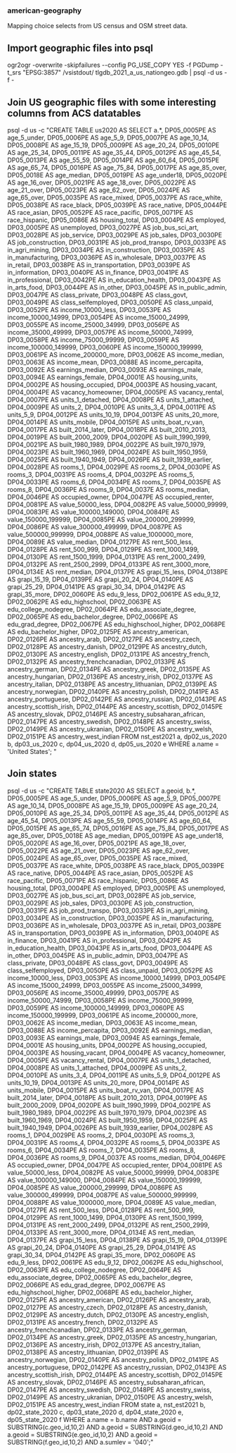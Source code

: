 ### american-geography
Mapping choice selects from US census and OSM street data.

## Import geographic files into psql
ogr2ogr -overwrite -skipfailures --config PG_USE_COPY YES -f PGDump -t_srs "EPSG:3857" /vsistdout/ tlgdb_2021_a_us_nationgeo.gdb | psql -d us -f -

## Join US geographic files with some interesting columns from ACS datatables

psql -d us -c "CREATE TABLE us2020 AS SELECT a.*, DP05_0005PE AS age_5_under, DP05_0006PE AS age_5_9, DP05_0007PE AS age_10_14, DP05_0008PE AS age_15_19, DP05_0009PE AS age_20_24, DP05_0010PE AS age_25_34, DP05_0011PE AS age_35_44, DP05_0012PE AS age_45_54, DP05_0013PE AS age_55_59, DP05_0014PE AS age_60_64, DP05_0015PE AS age_65_74, DP05_0016PE AS age_75_84, DP05_0017PE AS age_85_over, DP05_0018E AS age_median, DP05_0019PE AS age_under18, DP05_0020PE AS age_16_over, DP05_0021PE AS age_18_over, DP05_0022PE AS age_21_over, DP05_0023PE AS age_62_over, DP05_0024PE AS age_65_over, DP05_0035PE AS race_mixed, DP05_0037PE AS race_white, DP05_0038PE AS race_black, DP05_0039PE AS race_native, DP05_0044PE AS race_asian, DP05_0052PE AS race_pacific, DP05_0071PE AS race_hispanic, DP05_0086E AS housing_total, DP03_0004PE AS employed, DP03_0005PE AS unemployed, DP03_0027PE AS job_bus_sci_art, DP03_0028PE AS job_service, DP03_0029PE AS job_sales, DP03_0030PE AS job_construction, DP03_0031PE AS job_prod_transpo, DP03_0033PE AS in_agri_mining, DP03_0034PE AS in_construction, DP03_0035PE AS in_manufacturing, DP03_0036PE AS in_wholesale, DP03_0037PE AS in_retail, DP03_0038PE AS in_transportation, DP03_0039PE AS in_information, DP03_0040PE AS in_finance, DP03_0041PE AS in_professional, DP03_0042PE AS in_education_health, DP03_0043PE AS in_arts_food, DP03_0044PE AS in_other, DP03_0045PE AS in_public_admin, DP03_0047PE AS class_private, DP03_0048PE AS class_govt, DP03_0049PE AS class_selfemployed, DP03_0050PE AS class_unpaid, DP03_0052PE AS income_10000_less, DP03_0053PE AS income_10000_14999, DP03_0054PE AS income_15000_24999, DP03_0055PE AS income_25000_34999, DP03_0056PE AS income_35000_49999, DP03_0057PE AS income_50000_74999, DP03_0058PE AS income_75000_99999, DP03_0059PE AS income_100000_149999, DP03_0060PE AS income_150000_199999, DP03_0061PE AS income_200000_more, DP03_0062E AS income_median, DP03_0063E AS income_mean, DP03_0088E AS income_percapita, DP03_0092E AS earnings_median, DP03_0093E AS earnings_male, DP03_0094E AS earnings_female, DP04_0001E AS housing_units, DP04_0002PE AS housing_occupied, DP04_0003PE AS housing_vacant, DP04_0004PE AS vacancy_homeowner, DP04_0005PE AS vacancy_rental, DP04_0007PE AS units_1_detached, DP04_0008PE AS units_1_attached, DP04_0009PE AS units_2, DP04_0010PE AS units_3_4, DP04_0011PE AS units_5_9, DP04_0012PE AS units_10_19, DP04_0013PE AS units_20_more, DP04_0014PE AS units_mobile, DP04_0015PE AS units_boat_rv_van, DP04_0017PE AS built_2014_later, DP04_0018PE AS built_2010_2013, DP04_0019PE AS built_2000_2009, DP04_0020PE AS built_1990_1999, DP04_0021PE AS built_1980_1989, DP04_0022PE AS built_1970_1979, DP04_0023PE AS built_1960_1969, DP04_0024PE AS built_1950_1959, DP04_0025PE AS built_1940_1949, DP04_0026PE AS built_1939_earlier, DP04_0028PE AS rooms_1, DP04_0029PE AS rooms_2, DP04_0030PE AS rooms_3, DP04_0031PE AS rooms_4, DP04_0032PE AS rooms_5, DP04_0033PE AS rooms_6, DP04_0034PE AS rooms_7, DP04_0035PE AS rooms_8, DP04_0036PE AS rooms_9, DP04_0037E AS rooms_median, DP04_0046PE AS occupied_owner, DP04_0047PE AS occupied_renter, DP04_0081PE AS value_50000_less, DP04_0082PE AS value_50000_99999, DP04_0083PE AS value_100000_149000, DP04_0084PE AS value_150000_199999, DP04_0085PE AS value_200000_299999, DP04_0086PE AS value_300000_499999, DP04_0087PE AS value_500000_999999, DP04_0088PE AS value_1000000_more, DP04_0089E AS value_median, DP04_0127PE AS rent_500_less, DP04_0128PE AS rent_500_999, DP04_0129PE AS rent_1000_1499, DP04_0130PE AS rent_1500_1999, DP04_0131PE AS rent_2000_2499, DP04_0132PE AS rent_2500_2999, DP04_0133PE AS rent_3000_more, DP04_0134E AS rent_median, DP04_0137PE AS grapi_15_less, DP04_0138PE AS grapi_15_19, DP04_0139PE AS grapi_20_24, DP04_0140PE AS grapi_25_29, DP04_0141PE AS grapi_30_34, DP04_0142PE AS grapi_35_more, DP02_0060PE AS edu_9_less, DP02_0061PE AS edu_9_12, DP02_0062PE AS edu_highschool, DP02_0063PE AS edu_college_nodegree, DP02_0064PE AS edu_associate_degree, DP02_0065PE AS edu_bachelor_degree, DP02_0066PE AS edu_grad_degree, DP02_0067PE AS edu_highschool_higher, DP02_0068PE AS edu_bachelor_higher, DP02_0125PE AS ancestry_american, DP02_0126PE AS ancestry_arab, DP02_0127PE AS ancestry_czech, DP02_0128PE AS ancestry_danish, DP02_0129PE AS ancestry_dutch, DP02_0130PE AS ancestry_english, DP02_0131PE AS ancestry_french, DP02_0132PE AS ancestry_frenchcanadian, DP02_0133PE AS ancestry_german, DP02_0134PE AS ancestry_greek, DP02_0135PE AS ancestry_hungarian, DP02_0136PE AS ancestry_irish, DP02_0137PE AS ancestry_italian, DP02_0138PE AS ancestry_lithuanian, DP02_0139PE AS ancestry_norwegian, DP02_0140PE AS ancestry_polish, DP02_0141PE AS ancestry_portuguese, DP02_0142PE AS ancestry_russian, DP02_0143PE AS ancestry_scottish_irish, DP02_0144PE AS ancestry_scottish, DP02_0145PE AS ancestry_slovak, DP02_0146PE AS ancestry_subsaharan_african, DP02_0147PE AS ancestry_swedish, DP02_0148PE AS ancestry_swiss, DP02_0149PE AS ancestry_ukranian, DP02_0150PE AS ancestry_welsh, DP02_0151PE AS ancestry_west_indian FROM nst_est2021 a, dp02_us_2020 b, dp03_us_2020 c, dp04_us_2020 d, dp05_us_2020 e WHERE a.name = 'United States';
"

## Join states
psql -d us -c "CREATE TABLE state2020 AS SELECT a.geoid, b.*, DP05_0005PE AS age_5_under, DP05_0006PE AS age_5_9, DP05_0007PE AS age_10_14, DP05_0008PE AS age_15_19, DP05_0009PE AS age_20_24, DP05_0010PE AS age_25_34, DP05_0011PE AS age_35_44, DP05_0012PE AS age_45_54, DP05_0013PE AS age_55_59, DP05_0014PE AS age_60_64, DP05_0015PE AS age_65_74, DP05_0016PE AS age_75_84, DP05_0017PE AS age_85_over, DP05_0018E AS age_median, DP05_0019PE AS age_under18, DP05_0020PE AS age_16_over, DP05_0021PE AS age_18_over, DP05_0022PE AS age_21_over, DP05_0023PE AS age_62_over, DP05_0024PE AS age_65_over, DP05_0035PE AS race_mixed, DP05_0037PE AS race_white, DP05_0038PE AS race_black, DP05_0039PE AS race_native, DP05_0044PE AS race_asian, DP05_0052PE AS race_pacific, DP05_0071PE AS race_hispanic, DP05_0086E AS housing_total, DP03_0004PE AS employed, DP03_0005PE AS unemployed, DP03_0027PE AS job_bus_sci_art, DP03_0028PE AS job_service, DP03_0029PE AS job_sales, DP03_0030PE AS job_construction, DP03_0031PE AS job_prod_transpo, DP03_0033PE AS in_agri_mining, DP03_0034PE AS in_construction, DP03_0035PE AS in_manufacturing, DP03_0036PE AS in_wholesale, DP03_0037PE AS in_retail, DP03_0038PE AS in_transportation, DP03_0039PE AS in_information, DP03_0040PE AS in_finance, DP03_0041PE AS in_professional, DP03_0042PE AS in_education_health, DP03_0043PE AS in_arts_food, DP03_0044PE AS in_other, DP03_0045PE AS in_public_admin, DP03_0047PE AS class_private, DP03_0048PE AS class_govt, DP03_0049PE AS class_selfemployed, DP03_0050PE AS class_unpaid, DP03_0052PE AS income_10000_less, DP03_0053PE AS income_10000_14999, DP03_0054PE AS income_15000_24999, DP03_0055PE AS income_25000_34999, DP03_0056PE AS income_35000_49999, DP03_0057PE AS income_50000_74999, DP03_0058PE AS income_75000_99999, DP03_0059PE AS income_100000_149999, DP03_0060PE AS income_150000_199999, DP03_0061PE AS income_200000_more, DP03_0062E AS income_median, DP03_0063E AS income_mean, DP03_0088E AS income_percapita, DP03_0092E AS earnings_median, DP03_0093E AS earnings_male, DP03_0094E AS earnings_female, DP04_0001E AS housing_units, DP04_0002PE AS housing_occupied, DP04_0003PE AS housing_vacant, DP04_0004PE AS vacancy_homeowner, DP04_0005PE AS vacancy_rental, DP04_0007PE AS units_1_detached, DP04_0008PE AS units_1_attached, DP04_0009PE AS units_2, DP04_0010PE AS units_3_4, DP04_0011PE AS units_5_9, DP04_0012PE AS units_10_19, DP04_0013PE AS units_20_more, DP04_0014PE AS units_mobile, DP04_0015PE AS units_boat_rv_van, DP04_0017PE AS built_2014_later, DP04_0018PE AS built_2010_2013, DP04_0019PE AS built_2000_2009, DP04_0020PE AS built_1990_1999, DP04_0021PE AS built_1980_1989, DP04_0022PE AS built_1970_1979, DP04_0023PE AS built_1960_1969, DP04_0024PE AS built_1950_1959, DP04_0025PE AS built_1940_1949, DP04_0026PE AS built_1939_earlier, DP04_0028PE AS rooms_1, DP04_0029PE AS rooms_2, DP04_0030PE AS rooms_3, DP04_0031PE AS rooms_4, DP04_0032PE AS rooms_5, DP04_0033PE AS rooms_6, DP04_0034PE AS rooms_7, DP04_0035PE AS rooms_8, DP04_0036PE AS rooms_9, DP04_0037E AS rooms_median, DP04_0046PE AS occupied_owner, DP04_0047PE AS occupied_renter, DP04_0081PE AS value_50000_less, DP04_0082PE AS value_50000_99999, DP04_0083PE AS value_100000_149000, DP04_0084PE AS value_150000_199999, DP04_0085PE AS value_200000_299999, DP04_0086PE AS value_300000_499999, DP04_0087PE AS value_500000_999999, DP04_0088PE AS value_1000000_more, DP04_0089E AS value_median, DP04_0127PE AS rent_500_less, DP04_0128PE AS rent_500_999, DP04_0129PE AS rent_1000_1499, DP04_0130PE AS rent_1500_1999, DP04_0131PE AS rent_2000_2499, DP04_0132PE AS rent_2500_2999, DP04_0133PE AS rent_3000_more, DP04_0134E AS rent_median, DP04_0137PE AS grapi_15_less, DP04_0138PE AS grapi_15_19, DP04_0139PE AS grapi_20_24, DP04_0140PE AS grapi_25_29, DP04_0141PE AS grapi_30_34, DP04_0142PE AS grapi_35_more, DP02_0060PE AS edu_9_less, DP02_0061PE AS edu_9_12, DP02_0062PE AS edu_highschool, DP02_0063PE AS edu_college_nodegree, DP02_0064PE AS edu_associate_degree, DP02_0065PE AS edu_bachelor_degree, DP02_0066PE AS edu_grad_degree, DP02_0067PE AS edu_highschool_higher, DP02_0068PE AS edu_bachelor_higher, DP02_0125PE AS ancestry_american, DP02_0126PE AS ancestry_arab, DP02_0127PE AS ancestry_czech, DP02_0128PE AS ancestry_danish, DP02_0129PE AS ancestry_dutch, DP02_0130PE AS ancestry_english, DP02_0131PE AS ancestry_french, DP02_0132PE AS ancestry_frenchcanadian, DP02_0133PE AS ancestry_german, DP02_0134PE AS ancestry_greek, DP02_0135PE AS ancestry_hungarian, DP02_0136PE AS ancestry_irish, DP02_0137PE AS ancestry_italian, DP02_0138PE AS ancestry_lithuanian, DP02_0139PE AS ancestry_norwegian, DP02_0140PE AS ancestry_polish, DP02_0141PE AS ancestry_portuguese, DP02_0142PE AS ancestry_russian, DP02_0143PE AS ancestry_scottish_irish, DP02_0144PE AS ancestry_scottish, DP02_0145PE AS ancestry_slovak, DP02_0146PE AS ancestry_subsaharan_african, DP02_0147PE AS ancestry_swedish, DP02_0148PE AS ancestry_swiss, DP02_0149PE AS ancestry_ukranian, DP02_0150PE AS ancestry_welsh, DP02_0151PE AS ancestry_west_indian FROM state a, nst_est2021 b, dp02_state_2020 c, dp03_state_2020 d, dp04_state_2020 e, dp05_state_2020 f WHERE a.name = b.name AND a.geoid = SUBSTRING(c.geo_id,10,2) AND a.geoid = SUBSTRING(d.geo_id,10,2) AND a.geoid = SUBSTRING(e.geo_id,10,2) AND a.geoid = SUBSTRING(f.geo_id,10,2) AND a.sumlev = '040';"

